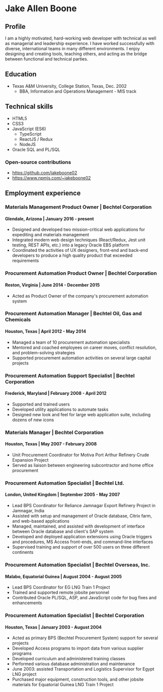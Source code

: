 # Jake Allen Boone

## Profile

I am a highly motivated, hard-working web developer with technical as well as managerial and leadership experience.  I have worked successfully with diverse, international teams in many different environments.  I enjoy designing and creating tools, teaching others, and acting as the bridge between functional and technical parties.

## Education

- Texas A&M University, College Station, Texas, Dec. 2002
  - BBA, Information and Operations Management - MIS track

## Technical skills

- HTML5
- CSS3
- JavaScript (ES6)
  - TypeScript
  - ReactJS / Redux
  - NodeJS
- Oracle SQL and PL/SQL

### Open-source contributions

- https://github.com/jakeboone02
- https://www.npmjs.com/~jakeboone02

## Employment experience

### Materials Management Product Owner | Bechtel Corporation
#### Glendale, Arizona | January 2016 - present
- Designed and developed two mission-critical web applications for expediting and materials management
- Integrated modern web design techniques (React/Redux, Jest unit testing, REST APIs, etc.) into a legacy Oracle EBS platform
- Coordinated the activities of UX designers, front-end and back-end developers to produce a high quality product that exceeded requirements

### Procurement Automation Product Owner | Bechtel Corporation
#### Reston, Virginia | June 2014 - December 2015
- Acted as Product Owner of the company's procurement automation system

### Procurement Automation Manager | Bechtel Oil, Gas and Chemicals
#### Houston, Texas | April 2012 - May 2014
- Managed a team of 10 procurement automation specialists
- Mentored and coached employees on career moves, conflict resolution, and problem-solving strategies
- Supported procurement automation activities on several large capital projects

### Procurement Automation Support Specialist | Bechtel Corporation
#### Frederick, Maryland | February 2008 - April 2012
- Supported and trained users
- Developed utility applications to automate tasks
- Designed new look and feel for large web application suite, including dozens of new icons

### Materials Manager | Bechtel Corporation
#### Houston, Texas | May 2007 - February 2008
- Unit Procurement Coordinator for Motiva Port Arthur Refinery Crude Expansion Project
- Served as liaison between engineering subcontractor and home office procurement

### Procurement Automation Specialist | Bechtel Ltd.
#### London, United Kingdom | September 2005 - May 2007
- Lead BPS Coordinator for Reliance Jamnagar Export Refinery Project in Jamnagar, India
- Assisted with setup and management of Oracle database, Citrix farm, and web-based applications
- Managed, maintained, and assisted with development of interface between Oracle database and client's SAP system
- Developed and deployed application extensions using Oracle triggers and procedures, MS Access front-ends, and command-line interfaces
- Supervised training and support of over 500 users on three different continents

### Procurement Automation Specialist | Bechtel Overseas, Inc.
#### Malabo, Equatorial Guinea | August 2004 - August 2005
- Lead BPS Coordinator for EG LNG Train 1 Project
- Trained and supported remote jobsite personnel
- Contributed Oracle PL/SQL, ASP, and JavaScript code for bug fixes and enhancements

### Procurement Automation Specialist | Bechtel Corporation
#### Houston, Texas | January 2003 - August 2004
- Acted as primary BPS (Bechtel Procurement System) support for several projects
- Developed Access programs to import data from various supplier programs
- Developed curriculum and administered training classes
- Performed various database administration and maintenance
- June 2003: assisted Transportation and Logistics Supervisor for Egypt LNG project
- Purchased major equipment, construction tools, and other jobsite materials for Equatorial Guinea LNG Train 1 Project

